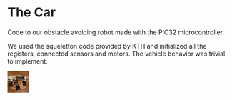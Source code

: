 # The Car

Code to our obstacle avoiding robot made with the PIC32 microcontroller

We used the squeletton code provided by KTH and initialized all the registers, connected sensors and motors.
The vehicle behavior was trivial to implement.

<a href="https://www.youtube.com/watch?v=2tecXFYZkzA"><img src="jompai.png" align="left" height="48" width="48" ></a>
